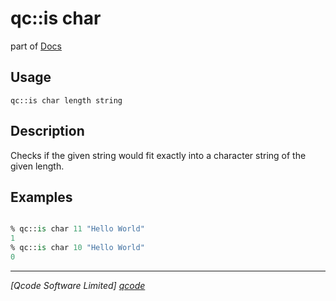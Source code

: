 qc::is char
==============

part of [Docs](../index.md)

Usage
-----
`qc::is char length string`

Description
-----------
Checks if the given string would fit exactly into a character string of the given length.

Examples
--------
```tcl

% qc::is char 11 "Hello World"
1
% qc::is char 10 "Hello World"
0
```

----------------------------------
*[Qcode Software Limited] [qcode]*

[qcode]: http://www.qcode.co.uk "Qcode Software"